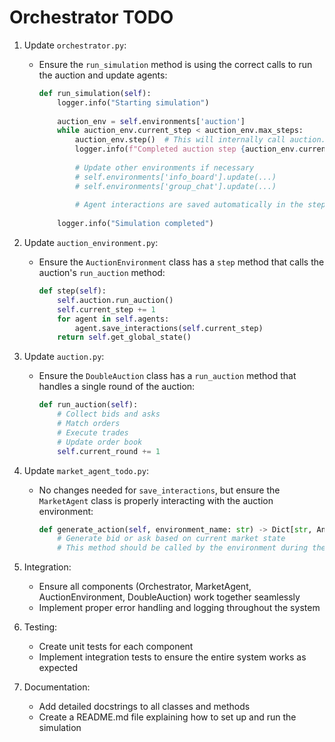 # Orchestrator TODO

1. Update `orchestrator.py`:
   - Ensure the `run_simulation` method is using the correct calls to run the auction and update agents:
     ```python
     def run_simulation(self):
         logger.info("Starting simulation")
         
         auction_env = self.environments['auction']
         while auction_env.current_step < auction_env.max_steps:
             auction_env.step()  # This will internally call auction.run_auction()
             logger.info(f"Completed auction step {auction_env.current_step}")
             
             # Update other environments if necessary
             # self.environments['info_board'].update(...)
             # self.environments['group_chat'].update(...)
             
             # Agent interactions are saved automatically in the step method
         
         logger.info("Simulation completed")

2. Update `auction_environment.py`:
   - Ensure the `AuctionEnvironment` class has a `step` method that calls the auction's `run_auction` method:
     ```python
     def step(self):
         self.auction.run_auction()
         self.current_step += 1
         for agent in self.agents:
             agent.save_interactions(self.current_step)
         return self.get_global_state()
     ```

3. Update `auction.py`:
   - Ensure the `DoubleAuction` class has a `run_auction` method that handles a single round of the auction:
     ```python
     def run_auction(self):
         # Collect bids and asks
         # Match orders
         # Execute trades
         # Update order book
         self.current_round += 1
     ```

4. Update `market_agent_todo.py`:
   - No changes needed for `save_interactions`, but ensure the `MarketAgent` class is properly interacting with the auction environment:
     ```python
     def generate_action(self, environment_name: str) -> Dict[str, Any]:
         # Generate bid or ask based on current market state
         # This method should be called by the environment during the auction step
     ```

5. Integration:
   - Ensure all components (Orchestrator, MarketAgent, AuctionEnvironment, DoubleAuction) work together seamlessly
   - Implement proper error handling and logging throughout the system

6. Testing:
   - Create unit tests for each component
   - Implement integration tests to ensure the entire system works as expected

7. Documentation:
   - Add detailed docstrings to all classes and methods
   - Create a README.md file explaining how to set up and run the simulation